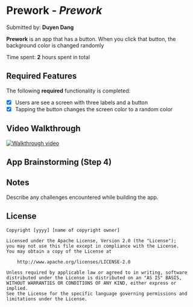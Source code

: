 # Prework - *Prework*

Submitted by: **Duyen Dang**

**Prework** is an app that has a button. When you click that button, the background color is changed randomly

Time spent: **2** hours spent in total

## Required Features

The following **required** functionality is completed:

- [x] Users are see a screen with three labels and a button
- [x] Tapping the button changes the screen color to a random color
 
## Video Walkthrough

[![Walkthrough video](https://raw.github.com/cindyddang/codepath-ios101-prework/blob/main/Walkthrough_thumbnail.png)](https://raw.github.com/cindyddang/codepath-ios101-prework/blob/main/walkthrough.mov)

## App Brainstorming (Step 4)

## Notes

Describe any challenges encountered while building the app.

## License

    Copyright [yyyy] [name of copyright owner]

    Licensed under the Apache License, Version 2.0 (the "License");
    you may not use this file except in compliance with the License.
    You may obtain a copy of the License at

        http://www.apache.org/licenses/LICENSE-2.0

    Unless required by applicable law or agreed to in writing, software
    distributed under the License is distributed on an "AS IS" BASIS,
    WITHOUT WARRANTIES OR CONDITIONS OF ANY KIND, either express or implied.
    See the License for the specific language governing permissions and
    limitations under the License.
